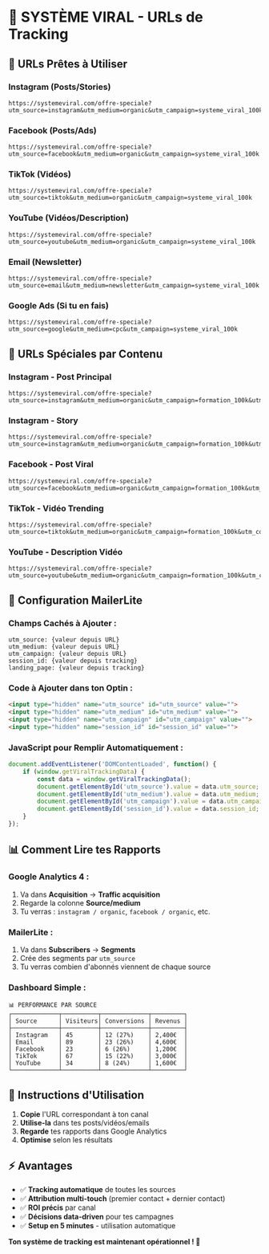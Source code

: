 # 🎯 SYSTÈME VIRAL - URLs de Tracking

## 📱 **URLs Prêtes à Utiliser**

### **Instagram (Posts/Stories)**
```
https://systemeviral.com/offre-speciale?utm_source=instagram&utm_medium=organic&utm_campaign=systeme_viral_100k
```

### **Facebook (Posts/Ads)**
```
https://systemeviral.com/offre-speciale?utm_source=facebook&utm_medium=organic&utm_campaign=systeme_viral_100k
```

### **TikTok (Vidéos)**
```
https://systemeviral.com/offre-speciale?utm_source=tiktok&utm_medium=organic&utm_campaign=systeme_viral_100k
```

### **YouTube (Vidéos/Description)**
```
https://systemeviral.com/offre-speciale?utm_source=youtube&utm_medium=organic&utm_campaign=systeme_viral_100k
```

### **Email (Newsletter)**
```
https://systemeviral.com/offre-speciale?utm_source=email&utm_medium=newsletter&utm_campaign=systeme_viral_100k
```

### **Google Ads (Si tu en fais)**
```
https://systemeviral.com/offre-speciale?utm_source=google&utm_medium=cpc&utm_campaign=systeme_viral_100k
```

## 🎯 **URLs Spéciales par Contenu**

### **Instagram - Post Principal**
```
https://systemeviral.com/offre-speciale?utm_source=instagram&utm_medium=organic&utm_campaign=formation_100k&utm_content=post_principal
```

### **Instagram - Story**
```
https://systemeviral.com/offre-speciale?utm_source=instagram&utm_medium=organic&utm_campaign=formation_100k&utm_content=story
```

### **Facebook - Post Viral**
```
https://systemeviral.com/offre-speciale?utm_source=facebook&utm_medium=organic&utm_campaign=formation_100k&utm_content=post_viral
```

### **TikTok - Vidéo Trending**
```
https://systemeviral.com/offre-speciale?utm_source=tiktok&utm_medium=organic&utm_campaign=formation_100k&utm_content=video_trending
```

### **YouTube - Description Vidéo**
```
https://systemeviral.com/offre-speciale?utm_source=youtube&utm_medium=organic&utm_campaign=formation_100k&utm_content=description_video
```

## 📧 **Configuration MailerLite**

### **Champs Cachés à Ajouter :**
```
utm_source: {valeur depuis URL}
utm_medium: {valeur depuis URL}
utm_campaign: {valeur depuis URL}
session_id: {valeur depuis tracking}
landing_page: {valeur depuis tracking}
```

### **Code à Ajouter dans ton Optin :**
```html
<input type="hidden" name="utm_source" id="utm_source" value="">
<input type="hidden" name="utm_medium" id="utm_medium" value="">
<input type="hidden" name="utm_campaign" id="utm_campaign" value="">
<input type="hidden" name="session_id" id="session_id" value="">
```

### **JavaScript pour Remplir Automatiquement :**
```javascript
document.addEventListener('DOMContentLoaded', function() {
    if (window.getViralTrackingData) {
        const data = window.getViralTrackingData();
        document.getElementById('utm_source').value = data.utm_source;
        document.getElementById('utm_medium').value = data.utm_medium;
        document.getElementById('utm_campaign').value = data.utm_campaign;
        document.getElementById('session_id').value = data.session_id;
    }
});
```

## 📊 **Comment Lire tes Rapports**

### **Google Analytics 4 :**
1. Va dans **Acquisition** → **Traffic acquisition**
2. Regarde la colonne **Source/medium**
3. Tu verras : `instagram / organic`, `facebook / organic`, etc.

### **MailerLite :**
1. Va dans **Subscribers** → **Segments**
2. Crée des segments par `utm_source`
3. Tu verras combien d'abonnés viennent de chaque source

### **Dashboard Simple :**
```
📊 PERFORMANCE PAR SOURCE
┌─────────────┬──────────┬─────────────┬─────────┐
│ Source      │ Visiteurs│ Conversions │ Revenus │
├─────────────┼──────────┼─────────────┼─────────┤
│ Instagram   │ 45       │ 12 (27%)    │ 2,400€  │
│ Email       │ 89       │ 23 (26%)    │ 4,600€  │
│ Facebook    │ 23       │ 6 (26%)     │ 1,200€  │
│ TikTok      │ 67       │ 15 (22%)    │ 3,000€  │
│ YouTube     │ 34       │ 8 (24%)     │ 1,600€  │
└─────────────┴──────────┴─────────────┴─────────┘
```

## 🚀 **Instructions d'Utilisation**

1. **Copie** l'URL correspondant à ton canal
2. **Utilise-la** dans tes posts/vidéos/emails
3. **Regarde** tes rapports dans Google Analytics
4. **Optimise** selon les résultats

## ⚡ **Avantages**

- ✅ **Tracking automatique** de toutes les sources
- ✅ **Attribution multi-touch** (premier contact + dernier contact)
- ✅ **ROI précis** par canal
- ✅ **Décisions data-driven** pour tes campagnes
- ✅ **Setup en 5 minutes** - utilisation automatique

**Ton système de tracking est maintenant opérationnel ! 🎯**
